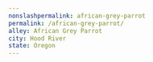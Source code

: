 ```yaml
---
﻿nonslashpermalink: african-grey-parrot
permalink: /african-grey-parrot/
alley: African Grey Parrot
city: Hood River
state: Oregon
---
```

